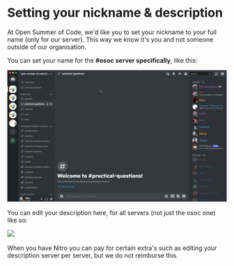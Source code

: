 # Setting your nickname & description

At Open Summer of Code, we'd like you to set your nickname to your full name (only for our server). This way we know it's you and not someone outside of our organisation.

You can set your name for the **#osoc server specifically**, like this:

![](../../.gitbook/assets/set-nickname.gif)

You can edit your description here, for all servers (not just the osoc one) like so:

![](../../.gitbook/assets/set-description.gif)

When you have Nitro you can pay for certain extra's such as editing your description server per server, but we do not reimburse this.
